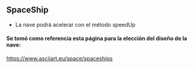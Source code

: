 ## SpaceShip

- La nave podrá acelerar con el método speedUp

#### Se tomó como referencia esta página para la elección del diseño de la nave: 

https://www.asciiart.eu/space/spaceships